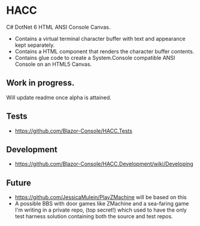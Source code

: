 # HACC

C# DotNet 6 HTML ANSI Console Canvas.

* Contains a virtual terminal character buffer with text and appearance kept separately.
* Contains a HTML component that renders the character buffer contents.
* Contains glue code to create a System.Console compatible ANSI Console on an HTML5 Canvas.

## Work in progress.

Will update readme once alpha is attained.

## Tests

- https://github.com/Blazor-Console/HACC.Tests

## Development

* https://github.com/Blazor-Console/HACC.Development/wiki/Developing

## Future

* https://github.com/JessicaMulein/PlayZMachine will be based on this
* A possible BBS with door games like ZMachine and a sea-faring game I'm writing in a private repo, (top secret!) which
  used to have the only test harness solution containing both the source and test repos.
